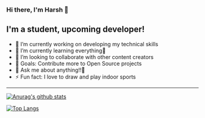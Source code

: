 ### Hi there, I'm Harsh 👋

## I'm a student, upcoming developer!
- 🔭 I’m currently working on developing my technical skills
- 🌱 I’m currently learning everything🤣
- 👯 I’m looking to collaborate with other content creators
- 🥅 Goals: Contribute more to Open Source projects
- 💬 Ask me about anything!!🤖
- ⚡ Fun fact: I love to draw and play indoor sports

---
[![Anurag's github stats](https://github-readme-stats.vercel.app/api?username=Morane-2991)](https://github.com/anuraghazra/github-readme-stats)

[![Top Langs](https://github-readme-stats.vercel.app/api/top-langs/?username=Morane-2991)](https://github.com/anuraghazra/github-readme-stats)
